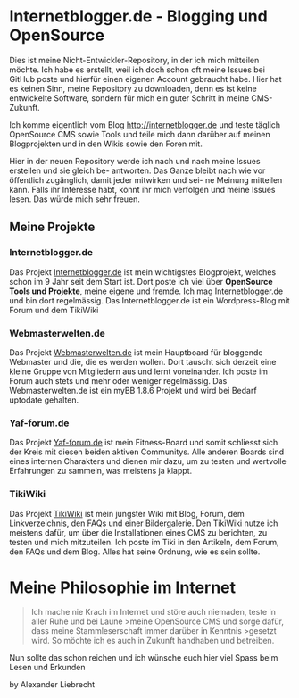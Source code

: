 # Internetblogger.de - Blogging und OpenSource

Dies ist meine Nicht-Entwickler-Repository, in der ich mich mitteilen möchte. Ich habe es
erstellt, weil ich doch schon oft meine Issues bei GitHub poste und hierfür einen eigenen
Account gebraucht habe. Hier hat es keinen Sinn, meine Repository zu downloaden, denn es ist
keine entwickelte Software, sondern für mich ein guter Schritt in meine CMS-Zukunft.

Ich komme eigentlich vom Blog http://internetblogger.de und teste täglich OpenSource CMS
sowie Tools und teile mich dann darüber auf meinen Blogprojekten und in den Wikis sowie
den Foren mit.

Hier in der neuen Repository werde ich nach und nach meine Issues erstellen und sie gleich be-
antworten. Das Ganze bleibt nach wie vor öffentlich zugänglich, damit jeder mitwirken und sei-
ne Meinung mitteilen kann. Falls ihr Interesse habt, könnt ihr mich verfolgen und meine
Issues lesen. Das würde mich sehr freuen.

## Meine Projekte
### Internetblogger.de
Das Projekt [Internetblogger.de](http://internetblogger.de) ist mein wichtigstes Blogprojekt, welches schon im 9 Jahr seit dem Start ist. Dort poste ich viel über __OpenSource Tools und Projekte__, meine eigene und fremde. Ich mag Internetblogger.de und bin dort regelmässig. 
Das Internetblogger.de ist ein Wordpress-Blog mit Forum und dem TikiWiki
### Webmasterwelten.de
Das Projekt [Webmasterwelten.de](http://webmasterwelten.de) ist mein Hauptboard für bloggende Webmaster und die, die es werden wollen. Dort tauscht sich derzeit eine kleine Gruppe von Mitgliedern aus und lernt voneinander. Ich poste im Forum auch stets und mehr oder weniger regelmässig. Das Webmasterwelten.de ist ein myBB 1.8.6 Projekt und wird bei Bedarf uptodate gehalten. 
### Yaf-forum.de
Das Projekt [Yaf-forum.de](http://yaf-forum.de) ist mein Fitness-Board und somit schliesst sich der Kreis mit diesen beiden aktiven Communitys. Alle anderen Boards sind eines internen Charakters und dienen mir dazu, um zu testen und wertvolle Erfahrungen zu sammeln, was meistens ja klappt.
### TikiWiki
Das Projekt [TikiWiki](http://internetblogger.de/tikiwiki) ist mein jungster Wiki mit Blog, Forum, dem Linkverzeichnis, den FAQs und einer Bildergalerie. Den TikiWiki nutze ich meistens dafür, um über die Installationen eines CMS zu berichten, zu testen und mich mitzuteilen. Ich poste im Tiki in den Artikeln, dem Forum, den FAQs und dem Blog. Alles hat seine Ordnung, wie es sein sollte. 

# Meine Philosophie im Internet
>Ich mache nie Krach im Internet und störe auch niemaden, teste in aller Ruhe und bei Laune >meine OpenSource CMS und sorge dafür, dass meine Stammleserschaft immer darüber in Kenntnis >gesetzt wird. So möchte ich es auch in Zukunft handhaben und betreiben.

Nun sollte das schon reichen und ich wünsche euch hier viel Spass beim Lesen und Erkunden

by Alexander Liebrecht


